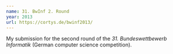 ```yaml
---
name: 31. BwInf 2. Round
year: 2013
url: https://cortys.de/bwinf2013/
---
```

My submission for the second round of the *31. Bundeswettbewerb Informatik* (German computer science competition).

